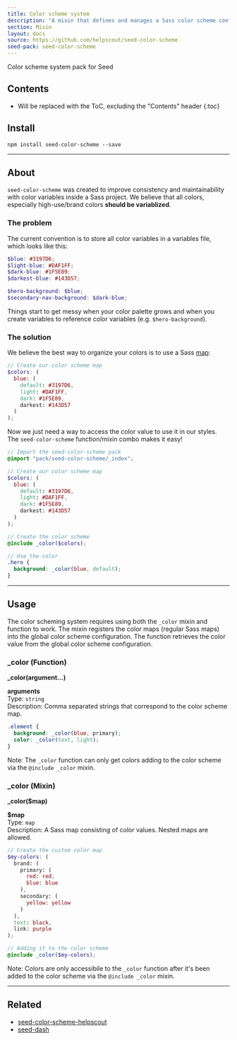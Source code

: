 ```yaml
---
title: Color scheme system
description: "A mixin that defines and manages a Sass color scheme configuration."
section: Mixin
layout: docs
source: https://github.com/helpscout/seed-color-scheme
seed-pack: seed-color-scheme
---
```


Color scheme system pack for Seed

## Contents

* Will be replaced with the ToC, excluding the "Contents" header
{:toc}

## Install

```
npm install seed-color-scheme --save
```

---



## About

`seed-color-scheme` was created to improve consistency and maintainability with color variables inside a Sass project. We believe that all colors, especially high-use/brand colors **should be variablized**.


### The problem

The current convention is to store all color variables in a variables file, which looks like this:

```_variables.scss
$blue: #3197D6;
$light-blue: #DAF1FF;
$dark-blue: #1F5E89;
$darkest-blue: #143D57;

$hero-background: $blue;
$secondary-nav-background: $dark-blue;
```

Things start to get messy when your color palette grows and when you create variables to reference color variables (e.g. `$hero-background`).


### The solution

We believe the best way to organize your colors is to use a Sass [map](http://sass-lang.com/documentation/file.SASS_REFERENCE.html#maps):

```_colors.scss
// Create our color scheme map
$colors: (
  blue: (
    default: #3197D6,
    light: #DAF1FF,
    dark: #1F5E89,
    darkest: #143D57
  )
);
```

Now we just need a way to access the color value to use it in our styles. The `seed-color-scheme` function/mixin combo makes it easy!

```_colors.scss
// Import the seed-color-scheme pack
@import "pack/seed-color-scheme/_index";

// Create our color scheme map
$colors: (
  blue: (
    default: #3197D6,
    light: #DAF1FF,
    dark: #1F5E89,
    darkest: #143D57
  )
);

// Create the color scheme
@include _color($colors);

// Use the color
.hero {
  background: _color(blue, default);
}
```



---



## Usage

The color scheming system requires using both the `_color` mixin and function to work. The mixin registers the color maps (regular Sass maps) into the global color scheme configuration. The function retrieves the color value from the global color scheme configuration.


### _color (Function)

**_color(argument…)**

**arguments**<br>
Type: `string`<br>
Description: Comma separated strings that correspond to the color scheme map.

```_example.scss
.element {
  background: _color(blue, primary);
  color: _color(text, light);
}
```

Note: The `_color` function can only get colors adding to the color scheme via the `@include _color` mixin.



### _color (Mixin)

**_color($map)**

**$map**<br>
Type: `map`<br>
Description: A Sass map consisting of color values. Nested maps are allowed.

```_example.scss
// Create the custom color map
$my-colors: (
  brand: (
    primary: (
      red: red,
      blue: blue
    ),
    secondary: (
      yellow: yellow
    )
  ),
  text: black,
  link: purple
);

// Adding it to the color scheme
@include _color($my-colors);
```

Note: Colors are only accessibile to the `_color` function after it's been added to the color scheme via the `@include _color` mixin.



---



## Related

* [seed-color-scheme-helpscout](/seed/packs/seed-color-scheme-helpscout)
* [seed-dash](/seed/packs/seed-dash)
